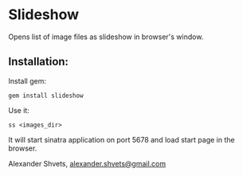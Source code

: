 Slideshow
========

Opens list of image files as slideshow in browser's window.

Installation:
------------

Install gem:

    gem install slideshow

Use it:

    ss <images_dir>

It will start sinatra application on port 5678 and load start page in the browser.
  
Alexander Shvets, alexander.shvets@gmail.com
